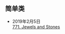 ### 

## 简单类

- 2019年2月5日  
[771. Jewels and Stones](https://leetcode.com/problems/jewels-and-stones/)